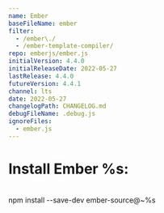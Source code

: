```yaml
---
name: Ember
baseFileName: ember
filter:
  - /ember\./
  - /ember-template-compiler/
repo: emberjs/ember.js
initialVersion: 4.4.0
initialReleaseDate: 2022-05-27
lastRelease: 4.4.0
futureVersion: 4.4.1
channel: lts
date: 2022-05-27
changelogPath: CHANGELOG.md
debugFileName: .debug.js
ignoreFiles:
  - ember.js
---
```

# Install Ember %s:
<br>
npm install --save-dev ember-source@~%s
